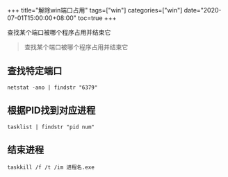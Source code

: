 +++
title="解除win端口占用"
tags=["win"]
categories=["win"]
date="2020-07-01T15:00:00+08:00"
toc=true
+++

查找某个端口被哪个程序占用并结束它
<!--more-->
> 查找某个端口被哪个程序占用并结束它

## 查找特定端口
```
netstat -ano | findstr "6379"
```

## 根据PID找到对应进程
```
tasklist | findstr "pid num"
```

## 结束进程
```
taskkill /f /t /im 进程名.exe
```

